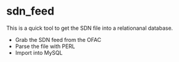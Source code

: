 # sdn_feed

This is a quick tool to get the SDN file into a relationanal database.
 * Grab the SDN feed from the OFAC
 * Parse the file with PERL
 * Import into MySQL